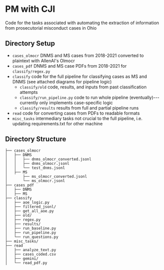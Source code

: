 # PM with CJI

Code for the tasks associated with automating the extraction of information from prosecutorial misconduct cases in Ohio


## Directory Setup 
* ```cases_olmocr``` DNMS and MS cases from 2018-2021 converted to plaintext with AllenAI's Olmocr
* ```cases_pdf``` DNMS and MS case PDFs from 2018-2021 for ```classify/regex.py```
* ```classify``` code for the full pipeline for classifying cases as MS and DNMS (see attached diagrams for pipeline logic)
    * ```classify/old``` code, results, and inputs from past classification attempts
    * ```classify/run_pipeline.py``` code to run whole pipeline (eventually)---currently only implements case-specific logic 
    * ```classify/results``` results from full and partial pipeline runs
* ```read``` code for converting cases from PDFs to readable formats
* ```misc_tasks``` intermediary tasks not crucial to the full pipeline, i.e. updating requirements.txt for other machine


## Directory Structure
```
├── cases_olmocr
│   ├── DNMS
│   │   ├── dnms_olmocr_converted.jsonl
│   │   ├── dnms_olmocr.jsonl
│   │   └── test_dnms.jsonl
│   ├── MS
│       ├── ms_olmocr_converted.jsonl
│       └── ms_olmocr.jsonl
├── cases_pdf
│   ├── DNMS
│   ├── MS
├── classify
│   ├── aoe_logic.py
│   ├── filtered_jsonl/
│   ├── get_all_aoe.py
│   ├── old/
│   ├── regex.py
│   ├── results/
│   ├── run_baseline.py
│   ├── run_pipeline.py
│   └── run_questions.py 
├── misc_tasks/
├── read
│   ├── analyze_text.py
│   ├── cases_coded.csv
│   ├── gemini/
│   └── read_pdf.py
```
